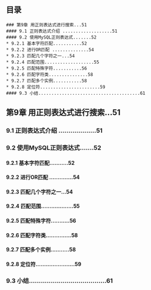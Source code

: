 ## 目录
```
### 第9章 用正则表达式进行搜索...51
#### 9.1 正则表达式介绍 ...................51
#### 9.2 使用MySQL正则表达式.......52
* 9.2.1 基本字符匹配...........52
* 9.2.2 进行OR匹配 ..............54
* 9.2.3 匹配几个字符之一...54
* 9.2.4 匹配范围...................55
* 9.2.5 匹配特殊字符...........56
* 9.2.6 匹配字符类...............58
* 9.2.7 匹配多个实例...........58
* 9.2.8 定位符.......................59
#### 9.3 小结.......................................61
```



## 第9章 用正则表达式进行搜索...51
### 9.1 正则表达式介绍 ...................51
### 9.2 使用MySQL正则表达式.......52
#### 9.2.1 基本字符匹配...........52

#### 9.2.2 进行OR匹配 ..............54

#### 9.2.3 匹配几个字符之一...54

#### 9.2.4 匹配范围...................55

#### 9.2.5 匹配特殊字符...........56

#### 9.2.6 匹配字符类...............58

#### 9.2.7 匹配多个实例...........58

#### 9.2.8 定位符.......................59

### 9.3 小结.......................................61